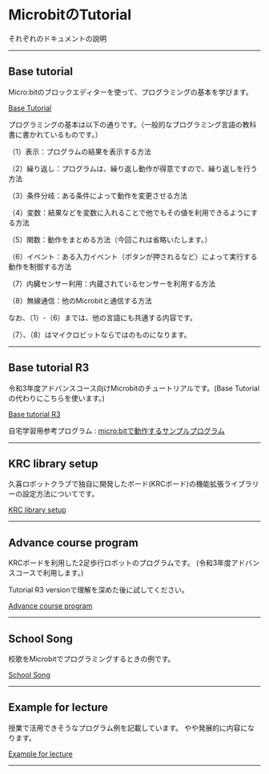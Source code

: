 # MicrobitのTutorial

それぞれのドキュメントの説明

---

## Base tutorial

Micro:bitのブロックエディターを使って、プログラミングの基本を学びます。

[Base Tutorial](./base_tutorial.md)

プログラミングの基本は以下の通りです。（一般的なプログラミング言語の教科書に書かれているものです。）

（1）表示：プログラムの結果を表示する方法

（2）繰り返し：プログラムは、繰り返し動作が得意ですので、繰り返しを行う方法

（3）条件分岐：ある条件によって動作を変更させる方法

（4）変数：結果などを変数に入れることで他でもその値を利用できるようにする方法

（5）関数：動作をまとめる方法（今回これは省略いたします。）

（6）イベント：ある入力イベント（ボタンが押されるなど）によって実行する動作を制御する方法

（7）内臓センサー利用：内蔵されているセンサーを利用する方法

（8）無線通信：他のMicrobitと通信する方法

なお、（1）-（6）までは、他の言語にも共通する内容です。

（7）、（8）はマイクロビットならではのものになります。

---

## Base tutorial R3

令和3年度アドバンスコース向けMicrobitのチュートリアルです。(Base Tutorialの代わりにこちらを使います。)

[Base tutorial R3](./base_tutorial_R3.md)


自宅学習用参考プログラム : 
[micro:bitで動作するサンプルプログラム](https://sanuki-tech.net/micro-bit/appendix-sample-prog)

---

## KRC library setup

久喜ロボットクラブで独自に開発したボード(KRCボード)の機能拡張ライブラリーの設定方法についてです。


[KRC library setup](./KRC_library_setup.md)

---

## Advance course program

KRCボードを利用した2足歩行ロボットのプログラムです。
(令和3年度アドバンスコースで利用します。)

Tutorial R3 versionで理解を深めた後に試してください。

[Advance course program](./advance_course.md)

---

## School Song

校歌をMicrobitでプログラミングするときの例です。

[School Song](./school_song.md)

---

## Example for lecture

授業で活用できそうなプログラム例を記載しています。
やや発展的に内容になります。

[Example for lecture](./example_for_lecture.md)

---